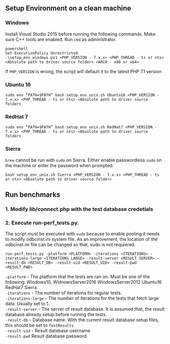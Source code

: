 ## Setup Environment on a clean machine

### Windows
Install Visual Studio 2015 before running the following commands. Make sure C++ tools are enabled.
Run `cmd` as administrator.

    powershell
    Set-ExecutionPolicy Unrestricted
    .\setup_env_windows.ps1 <PHP_VERSION - 7.x.x> <PHP_THREAD - ts or nts> <Absolute path to driver source folder> <ARCH - x86 or x64>   
If `PHP_VERSION` is wrong, the script will default it to the latest PHP 7.1 version    

### Ubuntu 16
    sudo env “PATH=$PATH” bash setup_env_unix.sh Ubuntu16 <PHP_VERSION - 7.x.x> <PHP_THREAD - ts or nts> <Absolute path to driver source folder>
### RedHat 7
    sudo env “PATH=$PATH” bash setup_env_unix.sh RedHat7 <PHP_VERSION - 7.x.x> <PHP_THREAD - ts or nts> <Absolute path to driver source folder>
### Sierra
`brew` cannot be run with `sudo` on Sierra. Either enable passwordless `sudo` on the machine or enter the password when prompted. 

    bash setup_env_unix.sh Sierra <PHP_VERSION - 7.x.x> <PHP_THREAD - ts or nts> <Absolute path to driver source folder>
## Run benchmarks

### 1. Modify lib/connect.php with the test database credetials
### 2. Execute run-perf_tests.py. 
The script must be executed with `sudo` because to enable pooling it needs to modify odbcinst.ini system file. As an improvement, the location of the odbcinst.ini file can be changed so that, sudo is not requiered. 
    
    run-perf_tests.py -platform <PLATFORM> -iterations <ITERATIONS> -iterations-large <ITERATIONS_LARGE> -result-server <RESULT_SERVER> -result-db <RESULT_DB> -result-uid <RESULT_UID> -result-pwd <RESULT_PWD>

`-platform` - The platform that the tests are ran on. Must be one of the following: Windows10, WidnowsServer2016 WindowsServer2012 Ubuntu16 RedHat7 Sierra  
`-iterations` - The number of iterations for regular tests.  
`-iterations-large` - The number of iterations for the tests that fetch large data. Usually set to 1.  
`-result-server` - The server of result database. It is assumed that, the result database already setup before running the tests.  
`-result-db` - Database name. With the current result database setup files, this should be set to `TestResults`  
`-result-uid` - Result database username  
`-result-pwd` Result database password  


    
